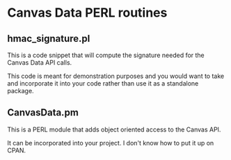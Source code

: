 # Canvas Data PERL routines
## hmac_signature.pl
This is a code snippet that will compute the signature needed for the Canvas Data API calls. 

This code is meant for demonstration purposes and you would want to take and incorporate it into your code rather than use it as a standalone package.

## CanvasData.pm
This is a PERL module that adds object oriented access to the Canvas API.

It can be incorporated into your project. I don't know how to put it up on CPAN.
